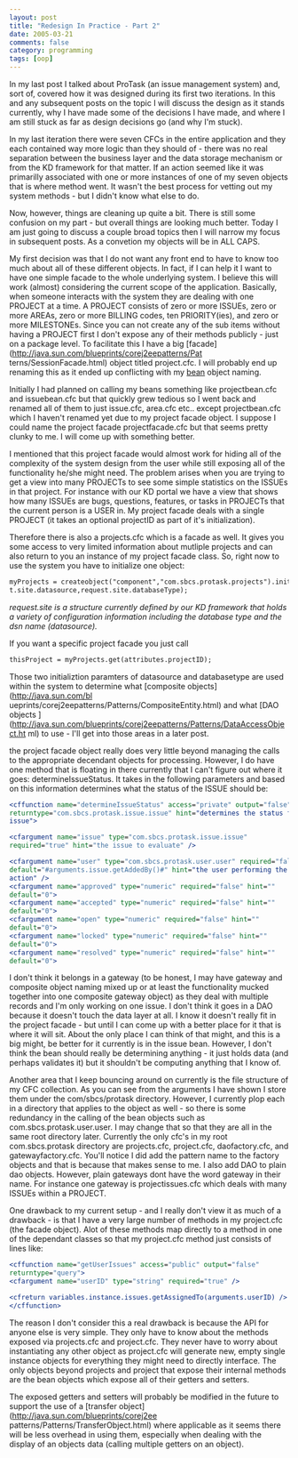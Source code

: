 ```yaml
---
layout: post
title: "Redesign In Practice - Part 2"
date: 2005-03-21
comments: false
category: programming
tags: [oop]
---
```

In my last post I talked about ProTask (an issue management system) and, sort
of, covered how it was designed during its first two iterations. In this and
any subsequent posts on the topic I will discuss the design as it stands
currently, why I have made some of the decisions I have made, and where I am
still stuck as far as design decisions go (and why I'm stuck).

In my last iteration there were seven CFCs in the entire application and they
each contained way more logic than they should of - there was no real
separation between the business layer and the data storage mechanism or from
the KD framework for that matter. If an action seemed like it was primarilly
associated with one or more instances of one of my seven objects that is where
method went. It wasn't the best process for vetting out my system methods -
but I didn't know what else to do.

Now, however, things are cleaning up quite a bit. There is still some
confusion on my part - but overall things are looking much better. Today I am
just going to discuss a couple broad topics then I will narrow my focus in
subsequent posts. As a convetion my objects will be in ALL CAPS.

My first decision was that I do not want any front end to have to know too
much about all of these different objects. In fact, if I can help it I want to
have one simple facade to the whole underlying system. I believe this will
work (almost) considering the current scope of the application. Basically,
when someone interacts with the system they are dealing with one PROJECT at a
time. A PROJECT consists of zero or more ISSUEs, zero or more AREAs, zero or
more BILLING codes, ten PRIORITY(ies), and zero or more MILESTONEs. Since you
can not create any of the sub items without having a PROJECT first I don't
expose any of their methods publicly - just on a package level. To facilitate
this I have a big [facade](http://java.sun.com/blueprints/corej2eepatterns/Pat
terns/SessionFacade.html) object titled project.cfc. I will probably end up
renaming this as it ended up conflicting with my
[bean](http://c2.com/cgi/wiki?BeanPattern) object naming.

Initially I had planned on calling my beans something like projectbean.cfc and
issuebean.cfc but that quickly grew tedious so I went back and renamed all of
them to just issue.cfc, area.cfc etc.. except projectbean.cfc which I haven't
renamed yet due to my project facade object. I suppose I could name the
project facade projectfacade.cfc but that seems pretty clunky to me. I will
come up with something better.

I mentioned that this project facade would almost work for hiding all of the
complexity of the system design from the user while still exposing all of the
functionality he/she might need. The problem arises when you are trying to get
a view into many PROJECTs to see some simple statistics on the ISSUEs in that
project. For instance with our KD portal we have a view that shows how many
ISSUEs are bugs, questions, features, or tasks in PROJECTs that the current
person is a USER in. My project facade deals with a single PROJECT (it takes
an optional projectID as part of it's initialization).

Therefore there is also a projects.cfc which is a facade as well. It gives you
some access to very limited information about mutliple projects and can also
return to you an instance of my project facade class. So, right now to use the
system you have to initialize one object:


```cfc
myProjects = createobject("component","com.sbcs.protask.projects").init(reques
t.site.datasource,request.site.databaseType);
```


_request.site is a structure currently defined by our KD framework that holds
a variety of configuration information including the database type and the dsn
name (datasource)._

If you want a specific project facade you just call


```cfc
thisProject = myProjects.get(attributes.projectID);
```


Those two initializtion paramters of datasource and databasetype are used
within the system to determine what [composite objects](http://java.sun.com/bl
ueprints/corej2eepatterns/Patterns/CompositeEntity.html) and what [DAO objects
](http://java.sun.com/blueprints/corej2eepatterns/Patterns/DataAccessObject.ht
ml) to use - I'll get into those areas in a later post.

the project facade object really does very little beyond managing the calls to
the appropriate decendant objects for processing. However, I do have one
method that is floating in there currently that I can't figure out where it
goes: determineIssueStatus. It takes in the following parameters and based on
this information determines what the status of the ISSUE should be:


```cfc
<cffunction name="determineIssueStatus" access="private" output="false"
returntype="com.sbcs.protask.issue.issue" hint="determines the status for an
issue">

<cfargument name="issue" type="com.sbcs.protask.issue.issue"
required="true" hint="the issue to evaluate" />

<cfargument name="user" type="com.sbcs.protask.user.user" required="false"
default="#arguments.issue.getAddedBy()#" hint="the user performing the current
action" />
<cfargument name="approved" type="numeric" required="false" hint=""
default="0">
<cfargument name="accepted" type="numeric" required="false" hint=""
default="0">
<cfargument name="open" type="numeric" required="false" hint=""
default="0">
<cfargument name="locked" type="numeric" required="false" hint=""
default="0">
<cfargument name="resolved" type="numeric" required="false" hint=""
default="0">
```


I don't think it belongs in a gateway (to be honest, I may have gateway and
composite object naming mixed up or at least the functionality mucked together
into one composite gateway object) as they deal with multiple records and I'm
only working on one issue. I don't think it goes in a DAO because it doesn't
touch the data layer at all. I know it doesn't really fit in the project
facade - but until I can come up with a better place for it that is where it
will sit. About the only place I can think of that might, and this is a big
might, be better for it currently is in the issue bean. However, I don't think
the bean should really be determining anything - it just holds data (and
perhaps validates it) but it shouldn't be computing anything that I know of.

Another area that I keep bouncing around on currently is the file structure of
my CFC collection. As you can see from the arguments I have shown I store them
under the com/sbcs/protask directory. However, I currently plop each in a
directory that applies to the object as well - so there is some redundancy in
the calling of the bean objects such as com.sbcs.protask.user.user. I may
change that so that they are all in the same root directory later. Currently
the only cfc's in my root com.sbcs.protask directory are projects.cfc,
project.cfc, daofactory.cfc, and gatewayfactory.cfc. You'll notice I did add
the pattern name to the factory objects and that is because that makes sense
to me. I also add DAO to plain dao objects. However, plain gateways dont have
the word gateway in their name. For instance one gateway is projectissues.cfc
which deals with many ISSUEs within a PROJECT.

One drawback to my current setup - and I really don't view it as much of a
drawback - is that I have a very large number of methods in my project.cfc
(the facade object). Alot of these methods map directly to a method in one of
the dependant classes so that my project.cfc method just consists of lines
like:


```cfc
<cffunction name="getUserIssues" access="public" output="false"
returntype="query">
<cfargument name="userID" type="string" required="true" />

<cfreturn variables.instance.issues.getAssignedTo(arguments.userID) />
</cffunction>
```


The reason I don't consider this a real drawback is because the API for anyone
else is very simple. They only have to know about the methods exposed via
projects.cfc and project.cfc. They never have to worry about instantiating any
other object as project.cfc will generate new, empty single instance objects
for everything they might need to directly interface. The only objects beyond
projects and project that expose their internal methods are the bean objects
which expose all of their getters and setters.

The exposed getters and setters will probably be modified in the future to
support the use of a [transfer object](http://java.sun.com/blueprints/corej2ee
patterns/Patterns/TransferObject.html) where applicable as it seems there will
be less overhead in using them, especially when dealing with the display of an
objects data (calling multiple getters on an object).
